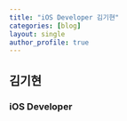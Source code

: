```yaml
---
title: "iOS Developer 김기현"
categories: [blog]
layout: single
author_profile: true
---
```


## 김기현
### iOS Developer 